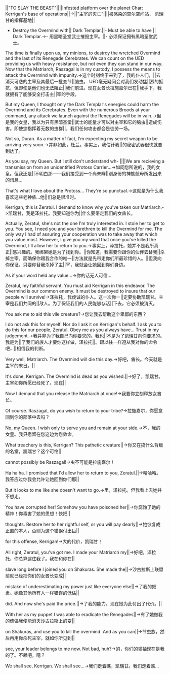 ||"TO SLAY THE BEAST"||||Infested platform over the planet Char; Kerrigan's base of operations||->||“主宰的灭亡”||||被感染的查尔空间站， 凯瑞甘的指挥基地||

- Destroy the Overmind with||  Dark Templar.||- Must be able to have ||  Dark Templar.->- 用黑暗圣堂武士摧毁主宰。||- 必须保证拥有黑暗圣堂武士。

The time is finally upon us, my minions, to destroy the wretched Overmind and the last of its Renegade Cerebrates.  We can count on the UED providing us with heavy resistance, but not even they can stand in our way.  Now that the Matriarch, Raszagal is in my custody, I possess the means to attack the Overmind with impunity.->这个时刻终于来到了，我的仆人们，||去消灭可悲的主宰及其最后一批变节||脑虫。 UED毫无疑问会对我们发动猛||烈的抵抗，但即使是他们也无法阻止||我们前进。现在女酋长拉施嘉尔已在||我手下，我就拥有了能够安全打击主||宰的手段。

But my Queen, I thought only the Dark Templar's energies could harm the Overmind and its Cerebrates.  Even with the numerous Broods at your command, any attack we launch against the Renegades will be in vain.->但是我的女皇，我以为只有黑暗圣堂||武士的能量才可以对主宰和它的脑虫||造成伤害。即使您指挥着无数的虫群||，我们任何攻击都会是徒劳一场。

Not so, Duran.  As a matter of fact, I'm expecting my secret weapon to be arriving very soon.->并非如此，杜兰。事实上，我估计我||的秘密武器很快就要到达了。

As you say, my Queen.  But I still don't understand wh-  ||||We are recieving a transmission from an unidentified Protoss Carrier...->如同您所说的，我的女皇。但我还是||不明白那——我们接受到一个尚未辨||别身份的神族航母所发出来的讯息…

That's what I love about the Protoss... They're so punctual.->这就是为什么我喜欢这些老神族…他||们总是很准时。

Kerrigan, this is Zeratul.  I demand to know why you've taken our Matriarch.->凯瑞甘，我是泽拉托。我要知道你为||什么要带走我们的女酋长。

Actually, Zeratul, she's not the one I'm truly interested in.  I stole her to get to you.  You see, I need you and your brethren to kill the Overmind for me.  The only way I had of assuring your cooperation was to take away that which you value most.  However, I give you my word that once you've killed the Overmind, I'll allow her to return to you.->事实上，泽拉托，她并不是我所真正||感兴趣的。我绑架她是为了找到你。||你知道，我需要你跟你的伙伴去替我||杀掉主宰。而确保你跟我合作的唯一||方法就是先带走你们所最珍惜的人。||但我向你保证，只要你替我杀掉了主||宰，我就会让她回到你们身边。

As if your word held any value...->你的话无人可信…

Zeratul, my faithful servant.  You must aid Kerrigan in this endeavor.  The Overmind is our common enemy.  It must be destroyed to insure that our people will survive!->泽拉托，我虔诚的仆人。这一次你一||定要协助凯瑞甘。主宰是我们共同的||敌人。为了保证我们的人民能够存活||下去，它必须被消灭。

You ask me to aid this vile creature?->您让我去帮助这个卑鄙的东西？

I do not ask this for myself.  Nor do I ask it on Kerrigan's behalf.  I ask you to do this for our people, Zeratul.  Obey me as you always have... Trust in my judgement.->我并非为了我自己向你要求的。我也||不是为了凯瑞甘向你要求的。我是为||了我们的族人才要你这样做，泽拉托||。跟以往一样遵从我对你的命令吧…||相信我的判断。

Very well, Matriarch.  The Overmind will die this day.->好吧，酋长。今天就是主宰的末日。||

It's done, Kerrigan. The Overmind is dead as you wished.||->好了，凯瑞甘。主宰如你所愿已经死了。现在||

Now I demand that you release the Matriarch at once!->我要你立刻释放女酋长。

Of course.  Raszagal, do you wish to return to your tribe?->拉施嘉尔，你愿意回到你的部落中去吗？

No, my Queen. I wish only to serve you and remain at your side.->不，我的女皇。我只愿留在您这边为您效命。

What treachery is this, Kerrigan? This pathetic creature||->你又在搞什么背叛的名堂，凯瑞甘？这个可怜||

cannot possibly be Raszagal!->虫不可能是拉施嘉尔！

Ha ha ha. I promised that I'd allow her to return to you, Zeratul.||->哈哈哈。我答应过你我会允许让她回到你们那||

But it looks to me like she doesn't want to go.->里，泽拉托。但我看上去她并不想走。

You have corrupted her! Somehow you have poisoned her||->你腐蚀了她的精神！你毒害了她的思想！快把||

thoughts. Restore her to her rightful self, or you will pay dearly||->她恢复成正直的本人，否则为这个错误付出巨||

for this offense, Kerrigan!->大的代价，凯瑞甘！

All right, Zeratul, you've got me. I made your Matriarch my||->好吧，泽拉托，你总算逮住我了。我在和你在||

slave long before I  joined you on Shakuras. She made the||->沙古拉斯上联盟前就已经把你们的女酋长变成||

mistake of underestimating my power just like everyone else||->了我的奴隶。她像其他所有人一样错误的低估||

did. And now she's paid the price.||->了我的能力。现在她为此付出了代价。||

With her as my puppet I was able to eradicate the Renegades||->有了她做我的傀儡我便能消灭沙古拉斯上的变||

on Shakuras, and use you to kill the overmind. And as you can||->节虫族，然后再用你杀死主宰，就如你所见到||

see, your leader belongs to me now. Not bad, huh?->的，你们的领袖现在是我的了。不赖吧，嗯？

We shall see, Kerrigan. We shall see...->我们走着瞧，凯瑞甘。我们走着瞧…

